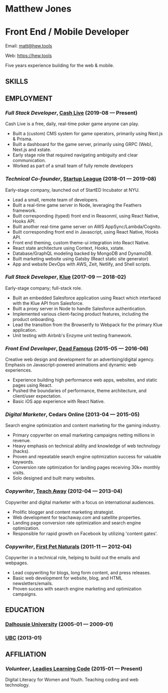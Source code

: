Matthew Jones
=================

Front End / Mobile Developer
=================

Email: matt@hew.tools

Web: https://hew.tools

Five years experience building for the web & mobile.

## SKILLS


## EMPLOYMENT

### *Full Stack Developer*, [Cash Live](https://cash.live) (2019-08 — Present)

Cash Live is a free, daily, real-time poker game anyone can play.
  - Built a (custom) CMS system for game operators, primarily using Next.js & Prisma.
  - Built a dashboard for the game server, primarily using GRPC (Web), Next.js and xstate.
  - Early stage role that required navigating ambiguity and clear communication.
  - Worked as part of a small team of fully remote developers

### *Technical Co-founder*, [Startup League](https://startupleague.io) (2018-01 — 2019-08)

Early-stage company, launched out of StartED Incubator at NYU.
  - Lead a small, remote team of developers.
  - Built a real-time game server in Node, leveraging the Feathers framework.
  - Built corresponding (typed) front end in Reasonml, using React Native, Hooks API.
  - Built another real-time game server on AWS AppSync/Lambda/Cognito.
  - Built corresponding front end in Javascript, using React Native, Hooks API.
  - Front end theming, custom theme-ui integration into React Native.
  - React state architecture using Context, Hooks, xstate.
  - Database/GraphQL modeling backed by MongoDB and DynamoDB.
  - Built marketing website using Gatsby (React static site generator)
  - App and website DevOps with AWS, Zeit, Netlify, and Shell scripts.

### *Full Stack Developer*, [Klue](https://klue.com) (2017-09 — 2018-02)

Early-stage company; full-stack role.
  - Built an embedded Salesforce application using React which interfaced with the Klue API from Salesforce.
  - Built a proxy server in Node to handle Salesforce authentication.
  - Implemented various client-facing product features, including the product onboarding.
  - Lead the transition from the Browserify to Webpack for the primary Klue application.
  - Unit testing with Airbnb's Enzyme unit testing framework.

### *Front End Developer*, [Dead Famous](https://deadfamous.ca) (2015-05 — 2016-06)

Creative web design and development for an advertising/digital agency. Emphasis on Javascript-powered animations and dynamic web experiences.
  - Experience building high performance web apps, websites, and static pages using React.
  - Pushed the boundaries of performance, theme architecture, and client/user expectation.
  - Basic iOS app experience with React Native.

### *Digital Marketer*, Cedars Online (2013-04 — 2015-05)

Search engine optimization and content marketing for the gaming industry.
  - Primary copywriter on email marketing campaigns netting millions in revenue.
  - Heavy emphasis on technical ability and knowledge of web technology (hacks).
  - Proven and repeatable search engine optimization success for valuable keywords.
  - Conversion rate optimization for landing pages receiving 30k+ monthly visits.
  - Solo designed and built many websites.

### *Copywriter*, [Teach Away](http://www.teachaway.com) (2012-04 — 2013-04)

Copywriter and digital marketer with a focus on international audiences.
  - Prolific blogger and content marketing strategist.
  - Web development for teachaway.com and satellite properties.
  - Landing page conversion rate optimization and search engine optimization.
  - Responsible for rapid growth on Facebook by utilizing 'content gates'.

### *Copywriter*, [First Pet Naturals](http://www.1stpetnaturals.com) (2011-11 — 2012-04)

Copywriter in a technical role, helping to build out the emails and webpages.
  - Lead copywriting for blogs, long form content, and press releases.
  - Basic web development for website, blog, and HTML newsletters/emails.
  - Proven sucess with search engine marketing and optimization campaigns.


## EDUCATION

### [Dalhousie University](https://www.dalhousie.ca/) (2005-01 — 2009-01)



### [UBC](https://ubc.ca) (2013-01)




## AFFILIATION

### *Volunteer*, [Leadies Learning Code](http://ladieslearningcode.com) (2015-01 — Present)

Digital Literacy for Women and Youth. Teaching coding and web technology.












